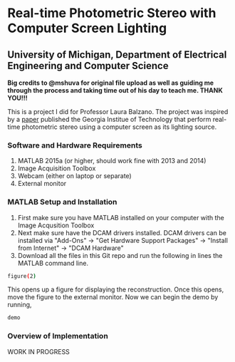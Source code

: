 # Real-time Photometric Stereo with Computer Screen Lighting

## University of Michigan, Department of Electrical Engineering and Computer Science

**Big credits to @mshuva for original file upload as well as guiding me through the process and taking time out of his day to teach me.
THANK YOU!!!**

This is a project I did for Professor Laura Balzano. The project was inspired by a [paper](http://www.cc.gatech.edu/~phlosoft/files/schindler08_3dpvt.pdf) published the Georgia Institue of Technology that perform real-time photometric stereo using a computer screen as its lighting source.

### Software and Hardware Requirements
1. MATLAB 2015a (or higher, should work fine with 2013 and 2014)
2. Image Acquisition Toolbox
3. Webcam (either on laptop or separate)
4. External monitor

### MATLAB Setup and Installation
1. First make sure you have MATLAB installed on your computer with the Image Acqusition Toolbox
2. Next make sure have the DCAM drivers installed. DCAM drivers can be installed via "Add-Ons" -> "Get Hardware Support Packages" -> "Install from Internet" -> "DCAM Hardware"
3. Download all the files in this Git repo and run the following in lines the MATLAB command line.

```bash
figure(2)
```
This opens up a figure for displaying the reconstruction. Once this opens, move the figure to the external monitor. Now we can begin the demo by running,
```bash
demo
```

### Overview of Implementation
WORK IN PROGRESS
